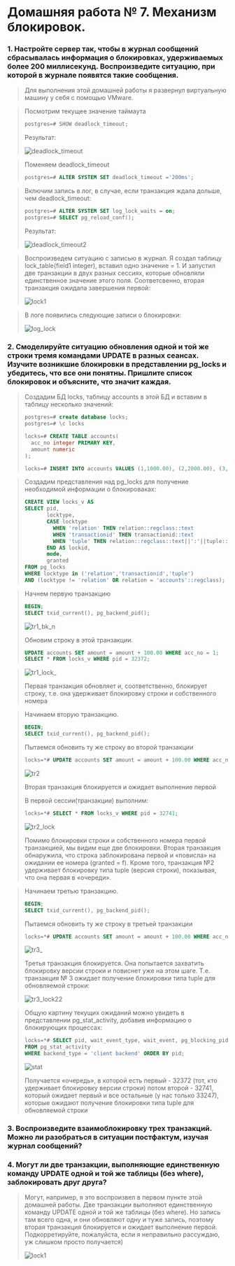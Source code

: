 # Домашняя работа № 7. Механизм блокировок.

### 1. Настройте сервер так, чтобы в журнал сообщений сбрасывалась информация о блокировках, удерживаемых более 200 миллисекунд. Воспроизведите ситуацию, при которой в журнале появятся такие сообщения.
> Для выполнения этой домашней работы я развернул виртуальную машину у себя с помощью VMware.

> Посмотрим текущее значение таймаута
> ```sql
> postgres=# SHOW deadlock_timeout;
> ```
>
> Результат:
>
> <image src="images/deadlock_timeout.png" alt="deadlock_timeout">

> Поменяем deadlock_timeout
> ```sql
> postgres=# ALTER SYSTEM SET deadlock_timeout ='200ms';
> ```

> Включим запись в лог, в случае, если транзакция ждала дольше, чем deadlock_timeout:
> ```sql
> postgres=# ALTER SYSTEM SET log_lock_waits = on;
> postgres=# SELECT pg_reload_conf();
> ```
> Результат:
>
> <image src="images/deadlock_timeout2.png" alt="deadlock_timeout2">

> Воспроизведем ситуацию с записью в журнал. Я создал таблицу lock_table(field1 integer), вставил одно значение = 1. И запустил две транзакции в двух разных сессиях, которые обновляли единственное значение этoго поля.
> Соответсвенно, вторая транзакция ожидала завершения первой:
>
> <image src="images/lock1.png" alt="lock1">

> В логе появились следующие записи о блокировки:
>
> <image src="images/log_lock.png" alt="log_lock">

### 2. Смоделируйте ситуацию обновления одной и той же строки тремя командами UPDATE в разных сеансах. Изучите возникшие блокировки в представлении pg_locks и убедитесь, что все они понятны. Пришлите список блокировок и объясните, что значит каждая.
> Создадим БД locks, таблицу accounts в этой БД и вставим в таблицу несколько значений:
> ```sql
> postgres=# create database locks;
> postgres=# \c locks
> 
> locks=# CREATE TABLE accounts(
>   acc_no integer PRIMARY KEY,
>   amount numeric
> );
> 
> locks=# INSERT INTO accounts VALUES (1,1000.00), (2,2000.00), (3,3000.00);
> ```

> Создадим представления над pg_locks для получение необходимой информации о блокироваках:
> ```sql
> CREATE VIEW locks_v AS
> SELECT pid,
>        locktype,
>        CASE locktype
>          WHEN 'relation' THEN relation::regclass::text
>          WHEN 'transactionid' THEN transactionid::text
>          WHEN 'tuple' THEN relation::regclass::text||':'||tuple::text
>        END AS lockid,
>        mode,
>        granted
> FROM pg_locks
> WHERE locktype in ('relation','transactionid','tuple')
> AND (locktype != 'relation' OR relation = 'accounts'::regclass);
> ```

> Начнем первую транзакцию 
> ```sql
> BEGIN;
> SELECT txid_current(), pg_backend_pid();
> ```
>
> <image src="images/tr1_bk_n.png" alt="tr1_bk_n">
>
> Обновим строку в этой транзакции.
> ```sql
> UPDATE accounts SET amount = amount + 100.00 WHERE acc_no = 1;
> SELECT * FROM locks_v WHERE pid = 32372;
> ```

> <image src="images/tr1_lock_.png" alt="tr1_lock_">
>
> Первая транзакция обновляет и, соответственно, блокирует строку, т.е. она удерживает блокировку строки и собственного номера

> Начинаем вторую транзакцию.
> ```sql
> BEGIN;
> SELECT txid_current(), pg_backend_pid();
> ```
>
> Пытаемся обновить ту же строку во второй транзакции
> ```sql
> locks=*# UPDATE accounts SET amount = amount + 100.00 WHERE acc_no = 1;
> ```
>
> <image src="images/tr2.png" alt="tr2">
>
> Вторая транзакция блокируется и ожидает выполнение первой
>
> В первой сессии(транзакции) выполним:
> ```sql
> locks=*# SELECT * FROM locks_v WHERE pid = 32741;
> ```
> <image src="images/tr2_lock.png" alt="tr2_lock">
>
> Помимо блокировки строки и собственного номера первой транзакцией, мы видим еще две блокировки. 
> Вторая транзакция обнаружила, что строка заблокирована первой и «повисла» на ожидании ее номера (granted = f).
> Кроме того, транзакция №2 удерживает блокировку типа tuple (версия строки), показывая, что она первая в «очереди».

> Начинаем третью транзакцию.
> ```sql
> BEGIN;
> SELECT txid_current(), pg_backend_pid();
> ```
>
> Пытаемся обновить ту же строку в третьей транзакции
> ```sql
> locks=*# UPDATE accounts SET amount = amount + 100.00 WHERE acc_no = 1;
> ```
> <image src="images/tr3_.png" alt="tr3_">
> 
> Третья транзакция блокируется. Она попытается захватить блокировку версии строки и повиснет уже на этом шаге.
> Т.е. транзакция № 3 ожидает получение блокировки типа tuple для обновляемой строки:
>
> <image src="images/tr3_lock22.png" alt="tr3_lock22">

> Общую картину текущих ожиданий можно увидеть в представлении pg_stat_activity, добавив информацию о блокирующих процессах:
> ```sql
> locks=*# SELECT pid, wait_event_type, wait_event, pg_blocking_pids(pid)
> FROM pg_stat_activity
> WHERE backend_type = 'client backend' ORDER BY pid;
> ```
>
> <image src="stat/tr3_lock22.png" alt="stat">
>
> Получается «очередь», в которой есть первый - 32372 (тот, кто удерживает блокировку версии строки) потом второй - 32741, который ожидает первый и все остальные (у нас только 33247), которые ожидают получение блокировки типа tuple для обновляемой строки



### 3. Воспроизведите взаимоблокировку трех транзакций. Можно ли разобраться в ситуации постфактум, изучая журнал сообщений?

### 4. Могут ли две транзакции, выполняющие единственную команду UPDATE одной и той же таблицы (без where), заблокировать друг друга?
> Могут, например, я это воспроизвел в первом пункте этой домашней работы. Две транзакции выполняют единственную команду UPDATE одной и той же таблицы (без where).
> Но запись там всего одна, и они обновляют одну и туже запись, поэтому вторая транзакция блокируется и ожидает выполнение первой.
> Подкорретируйте, пожалуйста, если я неправильно рассуждаю, уж слишком просто получается)
>
> <image src="images/lock1.png" alt="lock1">